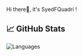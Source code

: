 Hi there👋, it's SyedFQuadri !

## &#x1f4c8; GitHub Stats

![Languages](https://github-readme-stats.vercel.app/api/top-langs/?username=syedfquadri&langs_count=8&bg_color=00000000)
